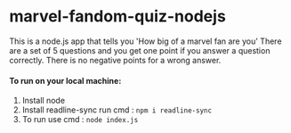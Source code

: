 # marvel-fandom-quiz-nodejs
 This is a node.js app that tells you 'How big of a marvel fan are you' There are a set of 5 questions and you get one point if you answer a question correctly. There is no negative points for a wrong answer.  
 #### To run on your local machine:  
 1. Install node 
 2. Install readline-sync run cmd : ``` npm i readline-sync ```
 3. To run use cmd : ```node index.js```
